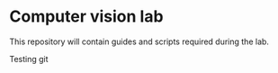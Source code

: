 # Computer vision lab

This repository will contain guides and scripts required during the lab.

Testing git
